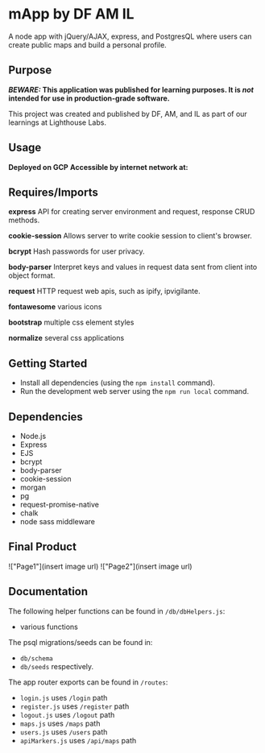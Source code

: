 # mApp by DF AM IL

A node app with jQuery/AJAX, express, and PostgresQL where users can create public maps and build a personal profile.

## Purpose

**_BEWARE:_ This application was published for learning purposes. It is _not_ intended for use in production-grade software.**

This project was created and published by DF, AM, and IL as part of our learnings at Lighthouse Labs. 

## Usage

**Deployed on GCP**
**Accessible by internet network at:**
[](insert-link-here)

## Requires/Imports

**express**
API for creating server environment and request, response CRUD methods.

**cookie-session**
Allows server to write cookie session to client's browser.

**bcrypt**
Hash passwords for user privacy.

**body-parser**
Interpret keys and values in request data sent from client into object format.

**request**
HTTP request web apis, such as ipify, ipvigilante.

**fontawesome**
various icons

**bootstrap**
multiple css element styles

**normalize**
several css applications

## Getting Started

- Install all dependencies (using the `npm install` command).
- Run the development web server using the `npm run local` command.

## Dependencies

- Node.js
- Express
- EJS
- bcrypt
- body-parser
- cookie-session
- morgan
- pg
- request-promise-native
- chalk 
- node sass middleware

## Final Product

!["Page1"](insert image url)
!["Page2"](insert image url)


## Documentation

The following helper functions can be found in `/db/dbHelpers.js`:

* various functions

The psql migrations/seeds can be found in:

* `db/schema`
* `db/seeds` respectively.

The app router exports can be found in `/routes`:

* `login.js` uses `/login` path
* `register.js` uses `/register` path
* `logout.js` uses `/logout` path
* `maps.js` uses `/maps` path
* `users.js` uses `/users` path
* `apiMarkers.js` uses `/api/maps` path
